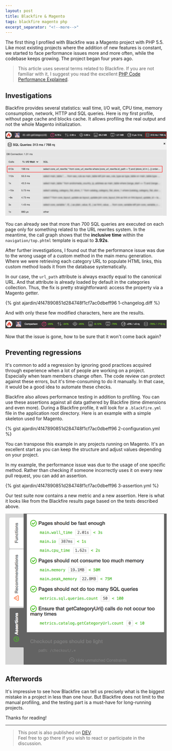 ```yaml
---
layout: post
title: Blackfire & Magento
tags: blackfire magento php
excerpt_separator: "<!--more-->"
---
```


The first thing I profiled with Blackfire was a Magento project with PHP 5.5. Like most existing projects where the
addition of new features is constant, we started to face performance issues more and more often, while the codebase
keeps growing. The project began four years ago.

<!--more-->

> This article uses several terms related to Blackfire. If you are not familiar with it, I suggest you read the excellent
> <a href="https://blackfire.io/docs/book/index" target="_blank" rel="noopener">PHP Code Performance Explained</a>.

Investigations
--------------
Blackfire provides several statistics: wall time, I/O wait, CPU time, memory consumption, network, HTTP and SQL queries.
Here is my first profile, without page cache and blocks cache. It allows profiling the real output and not the whole
Magento initialization.

![Blackfire results before optimizations][1]
![SQL queries before optimizations][2]

You can already see that more than 700 SQL queries are executed on each page only for something related to the URL
rewrites system. In the meantime, the call graph shows that the **inclusive time** within the `navigation/top.phtml`
template is equal to **3.92s**.

After further investigations, I found out that the performance issue was due to the wrong usage of a custom method in
the main menu generation. Where we were retrieving each category URL to populate HTML links, this custom method loads
it from the database systematically.

In our case, the `url_path` attribute is always exactly equal to the canonical URL. And that attribute is already
loaded by default in the categories collection. Thus, the fix is pretty straightforward: access the property via a
Magento getter.

{% gist ajardin/4f47890851d284748f1cf7ac0dbeff96 1-changelog.diff %}

And with only these few modified characters, here are the results.

![Blackfire after results][3]

Now that the issue is gone, how to be sure that it won't come back again?

Preventing regressions
----------------------
It's common to add a regression by ignoring good practices acquired through experience when a lot of people are working
on a project. Especially when team members change often. The code review can protect against these errors, but it's
time-consuming to do it manually. In that case, it would be a good idea to automate these checks.

Blackfire also allows performance testing in addition to profiling. You can use these assertions against all data
gathered by Blackfire (time dimensions and even more). During a Blackfire profile, it will look for a `.blackfire.yml`
file in the application root directory. Here is an example with a simple skeleton used for Magento.

{% gist ajardin/4f47890851d284748f1cf7ac0dbeff96 2-configuration.yml %}

You can transpose this example in any projects running on Magento. It's an excellent start as you can keep the structure
and adjust values depending on your project.

In my example, the performance issue was due to the usage of one specific method. Rather than checking if someone
incorrectly uses it on every new pull request, you can add an assertion.

{% gist ajardin/4f47890851d284748f1cf7ac0dbeff96 3-assertion.yml %}

Our test suite now contains a new metric and a new assertion. Here is what it looks like from the Blackfire results
page based on the tests described above.

![Blackfire assertions results][4]

Afterwords
----------
It's impressive to see how Blackfire can tell us precisely what is the biggest mistake in a project in less than one
hour. But Blackfire does not limit to the manual profiling, and the testing part is a must-have for long-running
projects.

Thanks for reading!

-------------------

> This post is also published on [DEV][5].  
> Feel free to go there if you wish to react or participate in the discussion.

<!-- Resources -->
[1]: /public/img/screenshots/profile_before_toolbar.png
[2]: /public/img/screenshots/profile_before_sql.png
[3]: /public/img/screenshots/profile_after_toolbar.png
[4]: /public/img/screenshots/profile_assertions.png
[5]: https://dev.to/ajardin/blackfire-magento-475j
